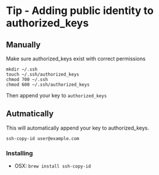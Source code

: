 # Tip - Adding public identity to authorized_keys

## Manually

Make sure authorized_keys exist with correct permissions

```
mkdir ~/.ssh
touch ~/.ssh/authorized_keys
chmod 700 ~/.ssh
chmod 600 ~/.ssh/authorized_keys
```

Then append your key to `authorized_keys`


## Autmatically

This will automatically append your key to authorized_keys.

`ssh-copy-id user@example.com`


### Installing

- OSX: `brew install ssh-copy-id`
